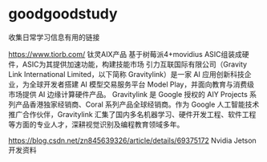 # goodgoodstudy
收集日常学习信息有用的链接

https://www.tiorb.com/   钛灵AIX产品  基于树莓派4+movidius ASIC组装成硬件，ASIC为其提供加速功能，构建技能市场
引力互联国际有限公司（Gravity Link International Limited，以下简称 Gravitylink）是一家 AI 应用创新科技企业，为全球开发者搭建 AI 模型交易服务平台 Model Play，并面向教育与消费级市场提供 AI 边缘计算硬件产品。
Gravitylink 是 Google 授权的 AIY Projects 系列产品香港独家经销商、Coral 系列产品全球经销商。作为 Google 人工智能技术推广合作伙伴，Gravitylink 汇集了国内多名机器学习、硬件开发工程、软件工程等方面的专业人才，深耕视觉识别及编程教育领域多年。

https://blog.csdn.net/zn845639326/article/details/69375172 Nvidia Jetson开发资料
